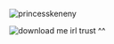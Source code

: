 
![princesskeneny](https://github.com/user-attachments/assets/1db51810-255a-4df1-b348-d9fef6abea70)




![download](https://github.com/user-attachments/assets/a745abce-75e3-463a-a251-cf6477e2ff24)
me irl trust ^^

